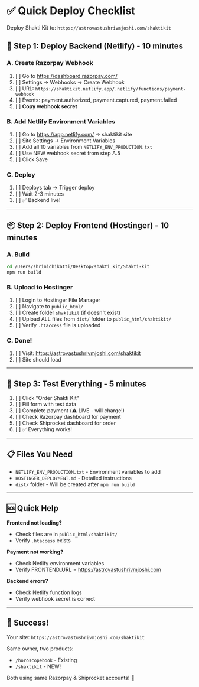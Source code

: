 # ✅ Quick Deploy Checklist

Deploy Shakti Kit to: `https://astrovastushrivmjoshi.com/shaktikit`

## 🎯 Step 1: Deploy Backend (Netlify) - 10 minutes

### A. Create Razorpay Webhook
1. [ ] Go to https://dashboard.razorpay.com/
2. [ ] Settings → Webhooks → Create Webhook
3. [ ] URL: `https://shaktikit.netlify.app/.netlify/functions/payment-webhook`
4. [ ] Events: payment.authorized, payment.captured, payment.failed
5. [ ] **Copy webhook secret**

### B. Add Netlify Environment Variables
1. [ ] Go to https://app.netlify.com/ → shaktikit site
2. [ ] Site Settings → Environment Variables
3. [ ] Add all 10 variables from `NETLIFY_ENV_PRODUCTION.txt`
4. [ ] Use NEW webhook secret from step A.5
5. [ ] Click Save

### C. Deploy
1. [ ] Deploys tab → Trigger deploy
2. [ ] Wait 2-3 minutes
3. [ ] ✅ Backend live!

---

## 📦 Step 2: Deploy Frontend (Hostinger) - 10 minutes

### A. Build
```bash
cd /Users/shrinidhikatti/Desktop/shakti_kit/Shakti-kit
npm run build
```

### B. Upload to Hostinger
1. [ ] Login to Hostinger File Manager
2. [ ] Navigate to `public_html/`
3. [ ] Create folder `shaktikit` (if doesn't exist)
4. [ ] Upload ALL files from `dist/` folder to `public_html/shaktikit/`
5. [ ] Verify `.htaccess` file is uploaded

### C. Done!
1. [ ] Visit: https://astrovastushrivmjoshi.com/shaktikit
2. [ ] Site should load

---

## 🧪 Step 3: Test Everything - 5 minutes

1. [ ] Click "Order Shakti Kit"
2. [ ] Fill form with test data
3. [ ] Complete payment (⚠️ LIVE - will charge!)
4. [ ] Check Razorpay dashboard for payment
5. [ ] Check Shiprocket dashboard for order
6. [ ] ✅ Everything works!

---

## 📋 Files You Need

- `NETLIFY_ENV_PRODUCTION.txt` - Environment variables to add
- `HOSTINGER_DEPLOYMENT.md` - Detailed instructions
- `dist/` folder - Will be created after `npm run build`

---

## 🆘 Quick Help

**Frontend not loading?**
- Check files are in `public_html/shaktikit/`
- Verify `.htaccess` exists

**Payment not working?**
- Check Netlify environment variables
- Verify FRONTEND_URL = https://astrovastushrivmjoshi.com

**Backend errors?**
- Check Netlify function logs
- Verify webhook secret is correct

---

## 🎉 Success!

Your site: `https://astrovastushrivmjoshi.com/shaktikit`

Same owner, two products:
- `/horoscopebook` - Existing
- `/shaktikit` - NEW!

Both using same Razorpay & Shiprocket accounts! 🚀
